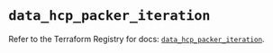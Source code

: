 # `data_hcp_packer_iteration`

Refer to the Terraform Registry for docs: [`data_hcp_packer_iteration`](https://registry.terraform.io/providers/hashicorp/hcp/0.79.0/docs/data-sources/packer_iteration).
